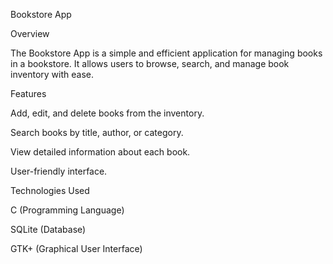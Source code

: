 Bookstore App

Overview

The Bookstore App is a simple and efficient application for managing books in a bookstore. It allows users to browse, search, and manage book inventory with ease.

Features

Add, edit, and delete books from the inventory.

Search books by title, author, or category.

View detailed information about each book.

User-friendly interface.

Technologies Used

C (Programming Language)

SQLite (Database)

GTK+ (Graphical User Interface)

